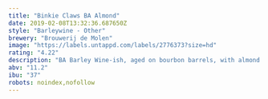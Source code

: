 ```yaml
---
title: "Binkie Claws BA Almond"
date: 2019-02-08T13:32:36.687650Z
style: "Barleywine - Other"
brewery: "Brouwerij de Molen"
image: "https://labels.untappd.com/labels/2776373?size=hd"
rating: "4.22"
description: "BA Barley Wine-ish, aged on bourbon barrels, with almond extract added."
abv: "11.2"
ibu: "37"
robots: noindex,nofollow
---
```

